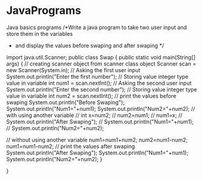 # JavaPrograms
Java basics programs
/*Write a java program to take two user input and store them in the variables 
 * and display the values before swaping and after swaping */

import java.util.Scanner;
public class Swap {
	public static void main(String[] args) {
//		creating scanner object from scanner class object 
		Scanner scan = new Scanner(System.in);
//		Asking the first user input
		System.out.println("Enter the first number");
//		Storing value integer type value in variable
		int num1 = scan.nextInt();
//		Asking the second user input
		System.out.println("Enter the second number");
//		Storing value integer type value in variable
		int num2 = scan.nextInt();
//		print the values before swaping
		System.out.println("Before Swaping");
		System.out.println("Num1="+num1);
		System.out.println("Num2="+num2);
//		with using another variable
//		int x=num2;
//		num2=num1;
//		num1=x;
//		System.out.println("After Swaping");
//		System.out.println("Num1="+num1);
//		System.out.println("Num2="+num2);
		
		
//		without using another variable
		num1=num1+num2;
		num2=num1-num2;
		num1=num1-num2;
//		print the values after swaping 
		System.out.println("After Swaping");
		System.out.println("Num1="+num1);
		System.out.println("Num2="+num2);
	}

}

